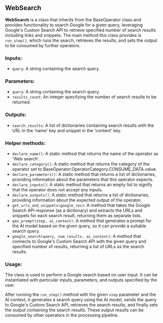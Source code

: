 ## WebSearch

**WebSearch** is a class that inherits from the BaseOperator class and provides functionality to search Google for a given query, leveraging Google's Custom Search API to retrieve specified number of search results including links and snippets. The main method this class provides is `run_step()`, which runs the search, retrieves the results, and sets the output to be consumed by further operators.

### Inputs:
- `query`: A string containing the search query.

### Parameters:
- `query`: A string containing the search query.
- `results_count`: An integer specifying the number of search results to be returned.

### Outputs:
- `search_results`: A list of dictionaries containing search results with the URL in the 'name' key and snippet in the 'content' key.

### Helper methods:

- `declare_name()`: A static method that returns the name of the operator as 'Web search'.
- `declare_category()`: A static method that returns the category of the operator set to BaseOperator.OperatorCategory.CONSUME_DATA.value.
- `declare_parameters()`: A static method that returns a list of dictionaries, providing information about the parameters that this operator expects.
- `declare_inputs()`: A static method that returns an empty list to signify that the operator does not accept any inputs.
- `declare_outputs()`: A static method that returns a list of dictionaries, providing information about the expected output of the operator.
- `get_urls_and_snippets(google_res)`: A method that takes the Google Search API response (as a dictionary) and extracts the URLs and snippets for each search result, returning them as separate lists.
- `gen_prompt(step, ai_context)`: A method that generates a prompt for the AI model based on the given query, so it can provide a suitable search query.
- `google_search(query, num_results, ai_context)`: A method that connects to Google's Custom Search API with the given query and specified number of results, returning a list of URLs as the search results.

### Usage:

The class is used to perform a Google search based on user input. It can be instantiated with particular inputs, parameters, and outputs specified by the user.

After running the `run_step()` method with the given `step` parameter and the AI context, it generates a search query using the AI model, sends the query to Google's Custom Search API, retrieves the search results, and finally sets the output containing the search results. These output results can be consumed by other operators in the processing pipeline.